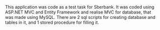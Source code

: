 This application was code as a test task for Sberbank.
It was coded using ASP.NET MVC and Entity Framework and realise MVC for database, that was made using MySQL.
There are 2 sql scripts for creating database and tables in it, and 1 stored procedure for filling it. 
